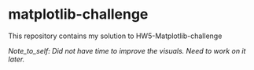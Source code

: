 # matplotlib-challenge
This repository contains my solution to HW5-Matplotlib-challenge














_Note_to_self: Did not have time to improve the visuals. Need to work on it later._
